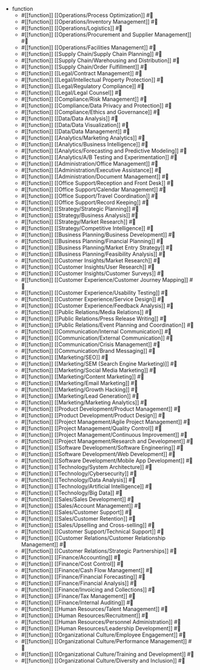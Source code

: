 - function
  - #[[function]]  [[Operations/Process Optimization]] #🔖
  - #[[function]]  [[Operations/Inventory Management]] #🔖
  - #[[function]]  [[Operations/Logistics]] #🔖
  - #[[function]]  [[Operations/Procurement and Supplier Management]] #🔖
  - #[[function]]  [[Operations/Facilities Management]] #🔖
  - #[[function]]  [[Supply Chain/Supply Chain Planning]] #🔖
  - #[[function]]  [[Supply Chain/Warehousing and Distribution]] #🔖
  - #[[function]]  [[Supply Chain/Order Fulfillment]] #🔖
  - #[[function]]  [[Legal/Contract Management]] #🔖
  - #[[function]]  [[Legal/Intellectual Property Protection]] #🔖
  - #[[function]]  [[Legal/Regulatory Compliance]] #🔖
  - #[[function]]  [[Legal/Legal Counsel]] #🔖
  - #[[function]]  [[Compliance/Risk Management]] #🔖
  - #[[function]]  [[Compliance/Data Privacy and Protection]] #🔖
  - #[[function]]  [[Compliance/Ethics and Governance]] #🔖
  - #[[function]]  [[Data/Data Analysis]] #🔖
  - #[[function]]  [[Data/Data Visualization]] #🔖
  - #[[function]]  [[Data/Data Management]] #🔖
  - #[[function]]  [[Analytics/Marketing Analytics]] #🔖
  - #[[function]]  [[Analytics/Business Intelligence]] #🔖
  - #[[function]]  [[Analytics/Forecasting and Predictive Modeling]] #🔖
  - #[[function]]  [[Analytics/A/B Testing and Experimentation]] #🔖
  - #[[function]]  [[Administration/Office Management]] #🔖
  - #[[function]]  [[Administration/Executive Assistance]] #🔖
  - #[[function]]  [[Administration/Document Management]] #🔖
  - #[[function]]  [[Office Support/Reception and Front Desk]] #🔖
  - #[[function]]  [[Office Support/Calendar Management]] #🔖
  - #[[function]]  [[Office Support/Travel Coordination]] #🔖
  - #[[function]]  [[Office Support/Record Keeping]] #🔖
  - #[[function]]  [[Strategy/Strategic Planning]] #🔖
  - #[[function]]  [[Strategy/Business Analysis]] #🔖
  - #[[function]]  [[Strategy/Market Research]] #🔖
  - #[[function]]  [[Strategy/Competitive Intelligence]] #🔖
  - #[[function]]  [[Business Planning/Business Development]] #🔖
  - #[[function]]  [[Business Planning/Financial Planning]] #🔖
  - #[[function]]  [[Business Planning/Market Entry Strategy]] #🔖
  - #[[function]]  [[Business Planning/Feasibility Analysis]] #🔖
  - #[[function]]  [[Customer Insights/Market Research]] #🔖
  - #[[function]]  [[Customer Insights/User Research]] #🔖
  - #[[function]]  [[Customer Insights/Customer Surveys]] #🔖
  - #[[function]]  [[Customer Experience/Customer Journey Mapping]] #🔖
  - #[[function]]  [[Customer Experience/Usability Testing]] #🔖
  - #[[function]]  [[Customer Experience/Service Design]] #🔖
  - #[[function]]  [[Customer Experience/Feedback Analysis]] #🔖
  - #[[function]]  [[Public Relations/Media Relations]] #🔖
  - #[[function]]  [[Public Relations/Press Release Writing]] #🔖
  - #[[function]]  [[Public Relations/Event Planning and Coordination]] #🔖
  - #[[function]]  [[Communication/Internal Communication]] #🔖
  - #[[function]]  [[Communication/External Communication]] #🔖
  - #[[function]]  [[Communication/Crisis Management]] #🔖
  - #[[function]]  [[Communication/Brand Messaging]] #🔖
  - #[[function]]  [[Marketing/SEO]] #🔖
  - #[[function]]  [[Marketing/SEM (Search Engine Marketing)]] #🔖
  - #[[function]]  [[Marketing/Social Media Marketing]] #🔖
  - #[[function]]  [[Marketing/Content Marketing]] #🔖
  - #[[function]]  [[Marketing/Email Marketing]] #🔖
  - #[[function]]  [[Marketing/Growth Hacking]] #🔖
  - #[[function]]  [[Marketing/Lead Generation]] #🔖
  - #[[function]]  [[Marketing/Marketing Analytics]] #🔖
  - #[[function]]  [[Product Development/Product Management]] #🔖
  - #[[function]]  [[Product Development/Product Design]] #🔖
  - #[[function]]  [[Project Management/Agile Project Management]] #🔖
  - #[[function]]  [[Project Management/Quality Control]] #🔖
  - #[[function]]  [[Project Management/Continuous Improvement]] #🔖
  - #[[function]]  [[Project Management/Research and Development]] #🔖
  - #[[function]]  [[Software Development/Software Engineering]] #🔖
  - #[[function]]  [[Software Development/Web Development]] #🔖
  - #[[function]]  [[Software Development/Mobile App Development]] #🔖
  - #[[function]]  [[Technology/System Architecture]] #🔖
  - #[[function]]  [[Technology/Cybersecurity]] #🔖
  - #[[function]]  [[Technology/Data Analysis]] #🔖
  - #[[function]]  [[Technology/Artificial Intelligence]] #🔖
  - #[[function]]  [[Technology/Big Data]] #🔖
  - #[[function]]  [[Sales/Sales Development]] #🔖
  - #[[function]]  [[Sales/Account Management]] #🔖
  - #[[function]]  [[Sales/Customer Support]] #🔖
  - #[[function]]  [[Sales/Customer Retention]] #🔖
  - #[[function]]  [[Sales/Upselling and Cross-selling]] #🔖
  - #[[function]]  [[Customer Support/Technical Support]] #🔖
  - #[[function]]  [[Customer Relations/Customer Relationship Management]] #🔖
  - #[[function]]  [[Customer Relations/Strategic Partnerships]] #🔖
  - #[[function]]  [[Finance/Accounting]] #🔖
  - #[[function]]  [[Finance/Cost Control]] #🔖
  - #[[function]]  [[Finance/Cash Flow Management]] #🔖
  - #[[function]]  [[Finance/Financial Forecasting]] #🔖
  - #[[function]]  [[Finance/Financial Analysis]] #🔖
  - #[[function]]  [[Finance/Invoicing and Collections]] #🔖
  - #[[function]]  [[Finance/Tax Management]] #🔖
  - #[[function]]  [[Finance/Internal Auditing]] #🔖
  - #[[function]]  [[Human Resources/Talent Management]] #🔖
  - #[[function]]  [[Human Resources/Recruitment]] #🔖
  - #[[function]]  [[Human Resources/Personnel Administration]] #🔖
  - #[[function]]  [[Human Resources/Leadership Development]] #🔖
  - #[[function]]  [[Organizational Culture/Employee Engagement]] #🔖
  - #[[function]]  [[Organizational Culture/Performance Management]] #🔖
  - #[[function]]  [[Organizational Culture/Training and Development]] #🔖
  - #[[function]]  [[Organizational Culture/Diversity and Inclusion]] #🔖



